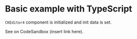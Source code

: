 # Basic example with TypeScript

`CKEditor4` component is initialized and init data is set.

See on CodeSandbox (insert link here).

